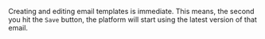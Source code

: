 Creating and editing email templates is immediate. This means, the second you hit the `Save` button, the
platform will start using the latest version of that email.
